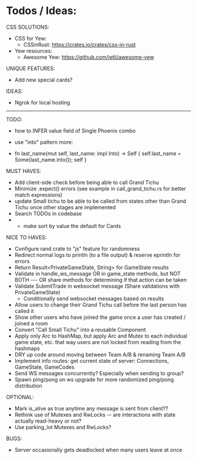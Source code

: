 # Todos / Ideas:

CSS SOLUTIONS:
- CSS for Yew:
  - CSSinRust: https://crates.io/crates/css-in-rust
- Yew resources: 
  - Awesome Yew: https://github.com/jetli/awesome-yew

UNIQUE FEATURES:
- Add new special cards?

IDEAS:
- Ngrok for local hosting


--------------------------------------------------------------------------------------------

TODO:
- how to INFER value field of Single Phoenix combo
  
- use "into" pattern more: 
- fn last_name(mut self, last_name: impl Into<String>) -> Self {
        self.last_name = Some(last_name.into());
        self
    }


MUST HAVES:
- Add client-side check before being able to call Grand Tichu
- Minimize .expect() errors (see example in call_grand_tichu.rs for better match expressions)
- update Small tichu to be able to be called from states other than Grand Tichu once other stages are implemented
- Search TODOs in codebase
- - make sort by value the default for Cards

NICE TO HAVES:
- Configure rand crate to "js" feature for randomness
- Redirect normal logs to println (to a file output) & reserve eprintln for errors
- Return Result<PrivateGameState, String> for GameState results
- Validate in handle_ws_message OR in game_state methods, but NOT BOTH --- OR share methods for determining if that action can be taken
- Validate SubmitTrade in websocket message (Share validations with PrivateGameState)
    - Conditionally send websocket messages based on results
- Allow users to change their Grand Tichu call before the last person has called it
- Show other users who have joined the game once a user has created / joined a room
- Convert "Call Small Tichu" into a reusable Component
- Apply only Arc to HashMap, but apply Arc and Mutex to each individual game state, etc. that way users are not locked from reading from the hashmaps
- DRY up code around moving between Team A/B & renaming Team A/B
- Implement info routes: get current state of server: Connections, GameState, GameCodes
- Send WS messages concurrently? Especially when sending to group?
- Spawn ping/pong on ws upgrade for more randomized ping/pong distribution

OPTIONAL:
- Mark is_alive as true anytime any message is sent from client??
- Rethink use of Mutexes and RwLocks -- are interactions with state actually read-heavy or not?
- Use parking_lot Mutexes and RwLocks?


BUGS:
- Server occasionally gets deadlocked when many users leave at once